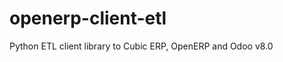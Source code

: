 openerp-client-etl
==================

Python ETL client library to Cubic ERP, OpenERP and Odoo v8.0
